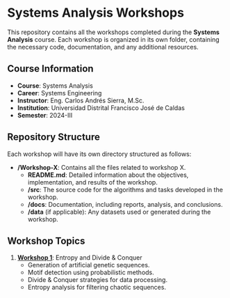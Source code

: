 # Systems Analysis Workshops

This repository contains all the workshops completed during the **Systems Analysis** course. Each workshop is organized in its own folder, containing the necessary code, documentation, and any additional resources.

## Course Information
- **Course**: Systems Analysis
- **Career**: Systems Engineering
- **Instructor**: Eng. Carlos Andrés Sierra, M.Sc.
- **Institution**: Universidad Distrital Francisco José de Caldas
- **Semester**: 2024-III

## Repository Structure
Each workshop will have its own directory structured as follows:
- **/Workshop-X**: Contains all the files related to workshop X.
  - **README.md**: Detailed information about the objectives, implementation, and results of the workshop.
  - **/src**: The source code for the algorithms and tasks developed in the workshop.
  - **/docs**: Documentation, including reports, analysis, and conclusions.
  - **/data** (if applicable): Any datasets used or generated during the workshop.

## Workshop Topics
1. **[Workshop 1](./Workshop%201%20)**: Entropy and Divide & Conquer
   - Generation of artificial genetic sequences.
   - Motif detection using probabilistic methods.
   - Divide & Conquer strategies for data processing.
   - Entropy analysis for filtering chaotic sequences.
